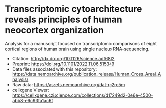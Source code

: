 # Transcriptomic cytoarchitecture reveals principles of human neocortex organization
Analysis for a manuscript focused on transcriptomic comparisons of eight cortical regions of human brain using single nucleus RNA-sequencing.

* Citation: http://dx.doi.org/10.1126/science.adf6812
* Preprint: https://doi.org/10.1101/2022.11.06.515349
* Data files associated with this repository: https://data.nemoarchive.org/publication_release/Human_Cross_Areal_Analysis/
* Raw data: https://assets.nemoarchive.org/dat-rg2rc5m
* cellxgene Viewer: https://cellxgene.cziscience.com/collections/d17249d2-0e6e-4500-abb8-e6c93fa1ac6f
